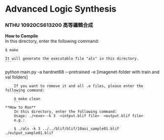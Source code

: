 # Advanced Logic Synthesis
### NTHU 10920CS613200 高等邏輯合成


**How to Compile**  
    In this directory, enter the following command:   
```
$ make  
```
    It will generate the executable file "als" in this directory.  
    ```
python main.py -a hardnet68 --pretrained -e [imagenet-folder with train and val folders]
```
    If you want to remove it and all .o files, please enter the following command:
    ```
    $ make clean
    ```
**How to Run**  
    In this directory, enter the following command:   
    Usage: ./<exe> -k 3  <intput.blif file>  <output.blif file>  
    e.g.:
    
    $ ./als -k 3 ../../blif/blif/10aoi_sample01.blif ./output_sample01.blif

